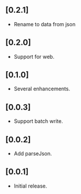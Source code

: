 ## [0.2.1]

- Rename to data from json

## [0.2.0]

- Support for web.

## [0.1.0]

- Several enhancements.

## [0.0.3]

- Support batch write.

## [0.0.2] 

- Add parseJson.

## [0.0.1]

- Initial release.
